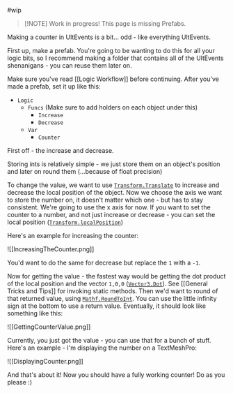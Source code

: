 #wip 
> [!NOTE] Work in progress!
> This page is missing Prefabs.

Making a counter in UltEvents is a bit... odd - like everything UltEvents.

First up, make a prefab. You're going to be wanting to do this for all your logic bits, so I recommend making a folder that contains all of the UltEvents shenanigans - you can reuse them later on.

Make sure you've read [[Logic Workflow]] before continuing. 
After you've made a prefab, set it up like this:
- `Logic`
	- `Funcs` (Make sure to add holders on each object under this)
		-  `Increase`
		-  `Decrease`
	- `Var`
		- `Counter`

First off - the increase and decrease.

Storing ints is relatively simple - we just store them on an object's position and later on round them (...because of float precision)

To change the value, we want to use [``Transform.Translate``](https://docs.unity3d.com/ScriptReference/Transform.Translate.html) to increase and decrease the local position of the object. Now we choose the axis we want to store the number on, it doesn't matter which one - but has to stay consistent. We're going to use the x axis for now. If you want to set the counter to a number, and not just increase or decrease - you can set the local position ([``Transform.localPosition``](https://docs.unity3d.com/ScriptReference/Transform-localPosition.html))

Here's an example for increasing the counter:

![[IncreasingTheCounter.png]]

You'd want to do the same for decrease but replace the `1` with a `-1`.

Now for getting the value - the fastest way would be getting the dot product of the local position and the vector `1,0,0` ([`Vector3.Dot`](https://docs.unity3d.com/ScriptReference/Vector3.Dot.html)).
See [[General Tricks and Tips]] for invoking static methods.
Then we'd want to round of that returned value, using [`Mathf.RoundToInt`](https://docs.unity3d.com/ScriptReference/Mathf.RoundToInt.html). You can use the little infinity sign at the bottom to use a return value. Eventually, it should look like something like this:

![[GettingCounterValue.png]]

Currently, you just got the value - you can use that for a bunch of stuff. Here's an example - I'm displaying the number on a TextMeshPro:

![[DisplayingCounter.png]]

And that's about it! Now you should have a fully working counter! Do as you please :)